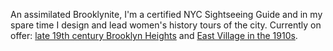 ---
---
An assimilated Brooklynite, I'm a certified NYC Sightseeing Guide and in my spare time I design and lead women's history tours of the city. Currently on offer: [late 19th century Brooklyn Heights](/tours/001-brooklyn-heights) and [East Village in the 1910s](/tours/002-radical-1910s).